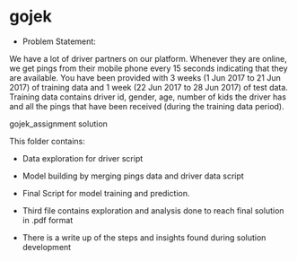 # gojek

- Problem Statement:

We have a lot of driver partners on our platform. Whenever they are online, we get pings from their mobile phone every 15 seconds indicating that they are available.
You have been provided with 3 weeks (1 Jun 2017 to 21 Jun 2017) of training data and 1 week (22 Jun 2017 to 28 Jun 2017) of test data.
Training data contains driver id, gender, age, number of kids the driver has and all the pings that have been received (during the training data period).


gojek_assignment solution

This folder contains:

 - Data exploration for driver script
 
 - Model building by merging pings data and driver data script
 
 - Final Script for model training and prediction.
 
 - Third file contains exploration and analysis done to reach final solution in .pdf format
 
 - There is a write up of the steps and insights found during solution development

